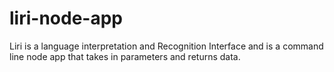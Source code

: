 # liri-node-app
Liri is a language interpretation and Recognition Interface and is a command line node app that takes in parameters and returns data.
